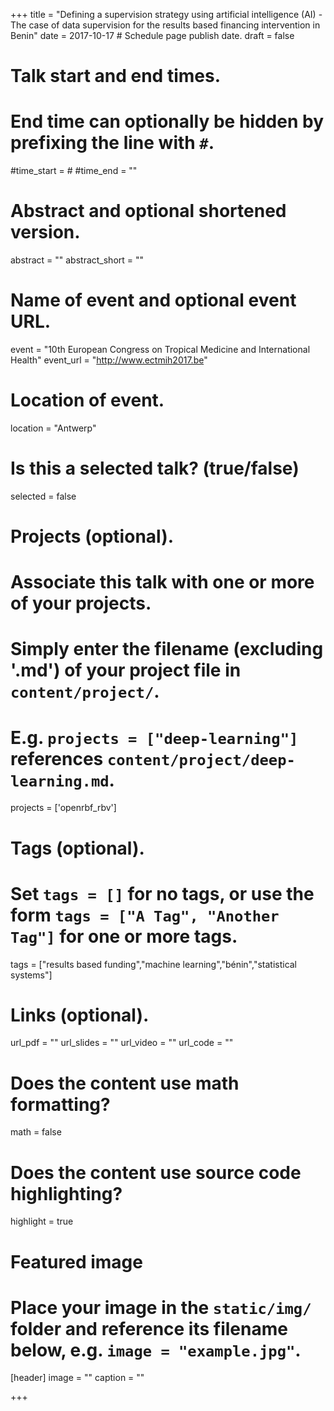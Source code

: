 +++
title = "Defining a supervision strategy using artificial intelligence (AI) - The case of data supervision for the results based financing intervention in Benin"
date = 2017-10-17 # Schedule page publish date.
draft = false

# Talk start and end times.
#   End time can optionally be hidden by prefixing the line with `#`.
#time_start = #
#time_end = ""

# Abstract and optional shortened version.
abstract = ""
abstract_short = ""

# Name of event and optional event URL.
event = "10th European Congress on Tropical Medicine and International Health"
event_url = "http://www.ectmih2017.be"

# Location of event.
location = "Antwerp"

# Is this a selected talk? (true/false)
selected = false

# Projects (optional).
#   Associate this talk with one or more of your projects.
#   Simply enter the filename (excluding '.md') of your project file in `content/project/`.
#   E.g. `projects = ["deep-learning"]` references `content/project/deep-learning.md`.
projects = ['openrbf_rbv']

# Tags (optional).
#   Set `tags = []` for no tags, or use the form `tags = ["A Tag", "Another Tag"]` for one or more tags.
tags = ["results based funding","machine learning","bénin","statistical systems"]

# Links (optional).
url_pdf = ""
url_slides = ""
url_video = ""
url_code = ""

# Does the content use math formatting?
math = false

# Does the content use source code highlighting?
highlight = true

# Featured image
# Place your image in the `static/img/` folder and reference its filename below, e.g. `image = "example.jpg"`.
[header]
image = ""
caption = ""

+++
